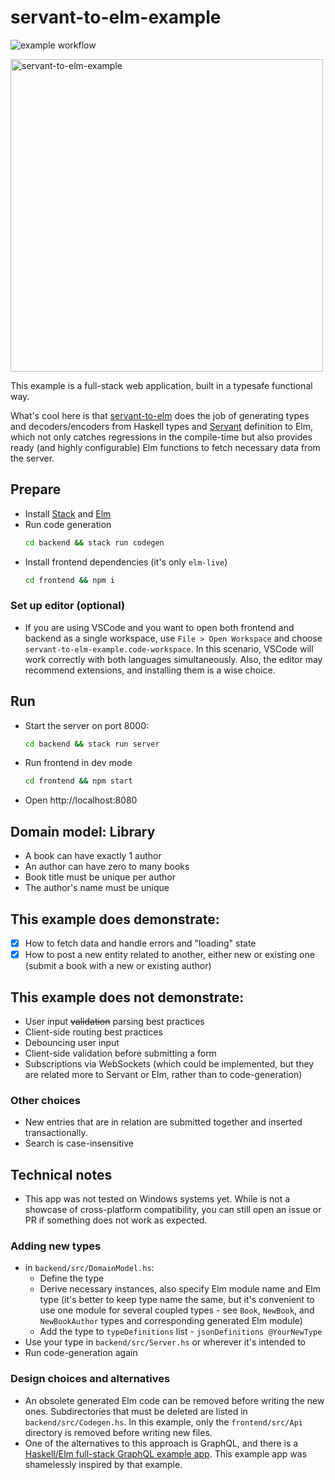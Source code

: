 # servant-to-elm-example

![example workflow](https://github.com/vladimirlogachev/servant-to-elm-example/actions/workflows/build.yml/badge.svg)

<img src="screenshot.png" alt="servant-to-elm-example" width="500"/>

This example is a full-stack web application, built in a typesafe functional way.

What's cool here is that [servant-to-elm] does the job of generating types and decoders/encoders from Haskell types and [Servant] definition to Elm, which not only catches regressions in the compile-time but also provides ready (and highly configurable) Elm functions to fetch necessary data from the server.

## Prepare

- Install [Stack] and [Elm]
- Run code generation
  ```sh
  cd backend && stack run codegen
  ```
- Install frontend dependencies (it's only `elm-live`)
  ```sh
  cd frontend && npm i
  ```

### Set up editor (optional)

- If you are using VSCode and you want to open both frontend and backend as a single workspace, use `File > Open Workspace` and choose `servant-to-elm-example.code-workspace`. In this scenario, VSCode will work correctly with both languages simultaneously. Also, the editor may recommend extensions, and installing them is a wise choice.

## Run

- Start the server on port 8000:
  ```sh
  cd backend && stack run server
  ```
- Run frontend in dev mode
  ```sh
  cd frontend && npm start
  ```
- Open http://localhost:8080

## Domain model: Library

- A book can have exactly 1 author
- An author can have zero to many books
- Book title must be unique per author
- The author's name must be unique

## This example does demonstrate:

- [x] How to fetch data and handle errors and "loading" state
- [x] How to post a new entity related to another, either new or existing one (submit a book with a new or existing author)

## This example does not demonstrate:

- User input ~~validation~~ parsing best practices
- Client-side routing best practices
- Debouncing user input
- Client-side validation before submitting a form
- Subscriptions via WebSockets (which could be implemented, but they are related more to Servant or Elm, rather than to code-generation)

### Other choices

- New entries that are in relation are submitted together and inserted transactionally.
- Search is case-insensitive

## Technical notes

- This app was not tested on Windows systems yet. While is not a showcase of cross-platform compatibility, you can still open an issue or PR if something does not work as expected.

### Adding new types

- in `backend/src/DomainModel.hs`:
  - Define the type
  - Derive necessary instances, also specify Elm module name and Elm type (it's better to keep type name the same, but it's convenient to use one module for several coupled types - see `Book`, `NewBook`, and `NewBookAuthor` types and corresponding generated Elm module)
  - Add the type to `typeDefinitions` list - `jsonDefinitions @YourNewType`
- Use your type in `backend/src/Server.hs` or wherever it's intended to
- Run code-generation again

### Design choices and alternatives

- An obsolete generated Elm code can be removed before writing the new ones. Subdirectories that must be deleted are listed in `backend/src/Codegen.hs`. In this example, only the `frontend/src/Api` directory is removed before writing new files.
- One of the alternatives to this approach is GraphQL, and there is a [Haskell/Elm full-stack GraphQL example app](https://github.com/higherkindness/mu-graphql-example-elm). This example app was shamelessly inspired by that example.

[stack]: https://docs.haskellstack.org/en/stable/README/#how-to-install
[elm]: https://guide.elm-lang.org/install/elm.html
[servant]: https://www.servant.dev/
[servant-to-elm]: https://github.com/folq/servant-to-elm
